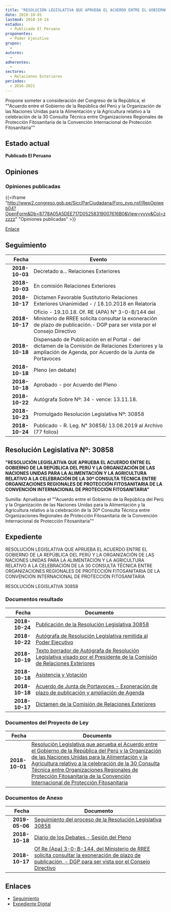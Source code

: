 ```yaml
---
title: "RESOLUCIÓN LEGISLATIVA QUE APRUEBA EL ACUERDO ENTRE EL GOBIERNO DE LA REPÚBLICA DEL PERÚ Y LA ORGANIZACIÓN DE LAS NACIONES UNIDAS PARA LA ALIMENTACIÓN Y LA AGRICULTURA RELATIVO A LA CELEBRACIÓN DE LA 30 CONSULTA TÉCNICA ENTRE ORGANIZACIONES REGIONALES DE PROTECCIÓN FITOSANITARIA DE LA CONVENCIÓN INTERNACIONAL DE PROTECCIÓN FITOSANITARIA"
date: 2018-10-01
lastmod: 2018-10-24
estados: 
  - Publicado El Peruano
proponentes: 
  - Poder Ejecutivo
grupos: 
  - 
autores: 
  - 
adherentes: 
  - 
sectores: 
  - Relaciones Exteriores
periodos: 
  - 2016-2021
---
```


Propone someter a consideración del Congreso de la República, el ""Acuerdo entre el Gobierno de la República del Perú y la Organización de las Naciones Unidas para la Alimentación y la Agricultura relativo a la celebración de la 30 Consulta Técnica entre Organizaciones Regionales de Protección Fitosanitaria de la Convención Internacional de Protección Fitosanitaria""


## Estado actual

**Publicado El Peruano**

## Opiniones

### Opiniones publicadas

{{<iframe "http://www2.congreso.gob.pe/Sicr/ParCiudadana/Foro_pvp.nsf/RepOpiweb04?OpenForm&Db=8778A05A5DEE717D05258319007616B0&View=yyyy&Col=zzzzz" "Opiniones publicadas" >}}

[Enlace](http://www2.congreso.gob.pe/Sicr/ParCiudadana/Foro_pvp.nsf/RepOpiweb04?OpenForm&Db=8778A05A5DEE717D05258319007616B0&View=yyyy&Col=zzzzz)

## Seguimiento

| Fecha | Evento |
|------:|--------|
| **2018-10-03** | Decretado a... Relaciones Exteriores|
| **2018-10-03** | En comisión Relaciones Exteriores|
| **2018-10-17** | Dictamen Favorable Sustitutorio Relaciones Exteriores Unanimidad - / 18.10.2018 en Relatoría|
| **2018-10-17** | Oficio - 19.10.18. Of. RE (APA) N° 3-0-B/144 del Ministerio de RREE solicita consultar la exoneración de plazo de publicación.- DGP para ser vista por el Consejo Directivo|
| **2018-10-18** | Dispensado de Publicación en el Portal - del dictamen de la Comisión de Relaciones Exteriores y la ampliación de Agenda, por Acuerdo de la Junta de Portavoces|
| **2018-10-18** | Pleno (en debate)|
| **2018-10-18** | Aprobado - por Acuerdo del Pleno|
| **2018-10-22** | Autógrafa Sobre Nº: 34 - vence: 13.11.18.|
| **2018-10-23** | Promulgado Resolución Legislativa Nº: 30858|
| **2018-10-24** | Publicado - R. Leg. N° 30858/ 13.06.2019 al Archivo (77 folios)|

## Resolución Legislativa Nº: 30858

**"RESOLUCIÓN LEGISLATIVA QUE APRUEBA EL ACUERDO ENTRE EL GOBIERNO DE LA REPÚBLICA DEL PERÚ Y LA ORGANIZACIÓN DE LAS NACIONES UNIDAS PARA LA ALIMENTACIÓN Y LA AGRICULTURA RELATIVO A LA CELEBRACIÓN DE LA 30º CONSULTA TÉCNICA ENTRE ORGANIZACIONES REGIONALES DE PROTECCIÓN FITOSANITARIA DE LA CONVENCIÓN INTERNACIONAL DE PROTECCIÓN FITOSANITARIA"**

Sumilla: Apruébase el ""Acuerdo entre el Gobierno de la República del Perú y la Organización de las Naciones Unidas para la Alimentación y la Agricultura relativo a la celebración de la 30º Consulta Técnica entre Organizaciones Regionales de Protección Fitosanitaria de la Convención Internacional de Protección Fitosanitaria""


## Expediente

RESOLUCIÓN LEGISLATIVA QUE APRUEBA EL ACUERDO ENTRE EL GOBIERNO DE LA REPÚBLICA DEL PERÚ Y LA ORGANIZACIÓN DE LAS NACIONES UNIDAS PARA LA ALIMENTACIÓN Y LA AGRICULTURA RELATIVO A LA CELEBRACIÓN DE LA 30 CONSULTA TÉCNICA ENTRE ORGANIZACIONES REGIONALES DE PROTECCIÓN FITOSANITARIA DE LA CONVENCIÓN INTERNACIONAL DE PROTECCIÓN FITOSANITARIA

RESOLUCIÓN LEGISLATIVA 30858


### Documentos resultado

| Fecha | Documento |
|------:|--------|
| **2018-10-24** | [Publicación de la Resolución Legislativa 30858](http://www.leyes.congreso.gob.pe/Documentos/2016_2021/ADLP/Normas_Legales/30858-RLG.pdf) |
| **2018-10-22** | [Autógrafa de Resolución Legislativa remitida al Poder Ejecutivo](http://www.leyes.congreso.gob.pe/Documentos/2016_2021/ADLP/Texto_Aprobado/AU0347320181011.pdf) |
| **2018-10-19** | [Texto borrador de Autógrafa de Resolución Legislativa visado por el Presidente de la Comisión de Relaciones Exteriores](http://www.leyes.congreso.gob.pe/Documentos/2016_2021/Texto_Borrador_de_Autografa/BAU0347320191019.pdf) |
| **2018-10-18** | [Asistencia y Votación](http://www.leyes.congreso.gob.pe/Documentos/2016_2021/Asistencia_y_Votacion/Proyectos_de_Ley/AV0347320181018.pdf) |
| **2018-10-18** | [Acuerdo de Junta de Portavoces - Exoneración de plazo de publicación y ampliación de Agenda](http://www.leyes.congreso.gob.pe/Documentos/2016_2021/Acuerdos/Junta_Portavoces/AJP0347320181018.pdf) |
| **2018-10-17** | [Dictamen de la Comisión de Relaciones Exteriores](http://www.leyes.congreso.gob.pe/Documentos/2016_2021/Dictamenes/Proyectos_de_Ley/03473DC20MAY20181017.pdf) |

### Documentos del Proyecto de Ley

| Fecha | Documento |
|------:|--------|
| **2018-10-01** | [Resolución Legislativa que aprueba el Acuerdo entre el Gobierno de la República del Perú y la Organización de las Naciones Unidas para la Alimentación y la Agricultura relativo a la celebración de la 30 Consulta Técnica entre Organizaciones Regionales de Protección Fitosanitaria de la Convención Internacional de Protección Fitosanitaria](http://www.leyes.congreso.gob.pe/Documentos/2016_2021/Proyectos_de_Ley_y_de_Resoluciones_Legislativas/PL0347320181001.pdf) |

### Documentos de Anexo

| Fecha | Documento |
|------:|--------|
| **2019-05-06** | [Seguimiento del proceso de la Resolución Legislativa 30858](http://www.leyes.congreso.gob.pe/Documentos/2016_2021/Seguimiento_de_Proyectos_de_Ley/03473PL20190506.pdf) |
| **2018-10-18** | [Diario de los Debates - Sesión del Pleno](http://www2.congreso.gob.pe/Sicr/DiarioDebates/Publicad.nsf/SesionesPleno/05256D6E0073DFE90525832B005B06E5/$FILE/PLO-2018-11.pdf) |
| **2018-10-17** | [Of Re (Apa) 3-0-B-144, del Ministerio de RREE solicita consultar la exoneración de plazo de publicación, - DGP para ser vista por el Consejo Directivo](http://www.leyes.congreso.gob.pe/Documentos/2016_2021/Oficios/Otras_Instituciones/OF-RE-APA-3-0-B-144.PDF) |

## Enlaces 

- [Seguimiento](http://www2.congreso.gob.pe/Sicr/TraDocEstProc/CLProLey2016.nsf/f7fff46988ca05b1052578e100829cc7/5940e6e97d8189ca05258319007e1fb9?OpenDocument)
- [Expediente Digital](http://www2.congreso.gob.pe/Sicr/TraDocEstProc/CLProLey2016.nsf/f7fff46988ca05b1052578e100829cc7/5940e6e97d8189ca05258319007e1fb9?OpenDocument&Click=05257FB7005EB655.eb71d0cf91d8294e05256cdf006b5706/$Body/0.1C6C)
